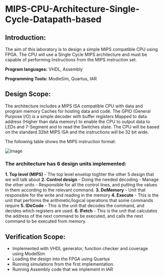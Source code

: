 # MIPS-CPU-Architecture-Single-Cycle-Datapath-based

## Introduction:

The aim of this laboratory is to design a simple MIPS compatible CPU using FPGA. The CPU 
will use a Single Cycle MIPS architecture and must be capable of performing 
Instructions from the MIPS instruction set.

**Program languages:** VHDL, Assembly

**Programming Tools:** ModleSim, Quartus, IAR

## Design Scope:

 The architecture includes a MIPS ISA compatible CPU with data and program 
 memory Caches for hosting data and code.
 The GPIO (General Purpose I/O) is a simple decoder with buffer registers 
 Mapped to data address (Higher than data memory) to enable the CPU to output data to LEDs and 7-Segment and to read the Switches state.
 The CPU will be based on the standard 32bit MIPS ISA and the instructions will be 
 32 bit wide. 

 

 The following table shows the MIPS instruction format:

 ![image](https://user-images.githubusercontent.com/94614385/202234572-59ee448c-9942-4f29-8d9a-f6d2496d8ee8.png)

 ### The architecture has 6 design units implemented:
  **1. Top level (MIPS)**
     - The top level envelop toghter the other 5 design that we will talk about
  **2. Control design**
     - Doing the needed decoding
     - Manage the other units
     - Responsible for all the control lines, and putting the values in them according to the relevant command. 
  **3. DeMemory**
     - Unit that responsible for the write and reading in the memory
  **4. Execute**
     - This is the unit that performs the arithmetic/logical operations that some commands require
  **5. IDeCode**
     - This is the unit that decodes the command, and decides which registers are used.
  **6. IFetch**
     - This is the unit that calculates the address of the next command to be executed, and calls the next command to be executed from memory.

## Verification Scope: 
 - Implemented with VHDL generator, function checker and coverage using ModelSim  
 - Loading the design into the FPGA using Quartus
  - Running simulations from the first implementation.
 - Running Assembly code that we implement in IAR

